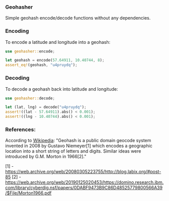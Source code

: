 ### Geohasher
Simple geohash encode/decode functions without any dependencies.


### Encoding

To encode a latitude and longitude into a geohash:

```rust
use geohasher::encode;

let geohash = encode(57.64911, 10.40744, 8);
assert_eq!(geohash, "u4pruydq");
```

### Decoding

To decode a geohash back into latitude and longitude:

```rust
use geohasher::decode;

let (lat, lng) = decode("u4pruydq");
assert!((lat - 57.64911).abs() < 0.001);
assert!((lng - 10.40744).abs() < 0.001);
```

### References:
According to [Wikipedia](https://en.wikipedia.org/wiki/Geohash):
"Geohash is a public domain geocode system invented in 2008 by Gustavo Niemeyer[1] which encodes a geographic location into a short string of letters and digits. Similar ideas were introduced by G.M. Morton in 1966[2]."

[1] - https://web.archive.org/web/20080305223755/http://blog.labix.org/#post-85
[2] - https://web.archive.org/web/20190125020453/https://domino.research.ibm.com/library/cyberdig.nsf/papers/0DABF9473B9C86D48525779800566A39/$File/Morton1966.pdf